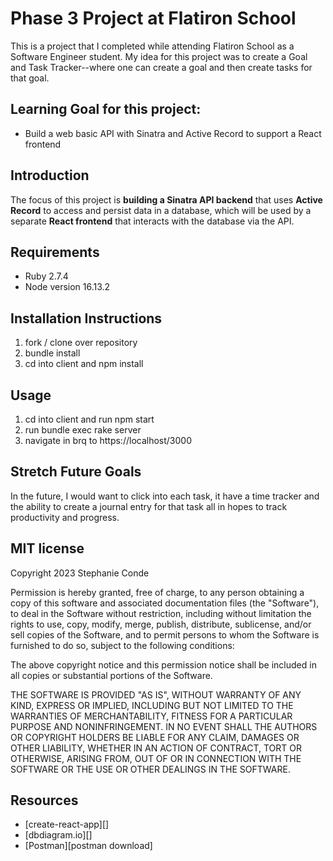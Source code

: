 # Phase 3 Project at Flatiron School

This is a project that I completed while attending Flatiron School as a Software Engineer student. My idea for this project was to create a Goal and Task Tracker--where one can create a goal and then create tasks for that goal. 

## Learning Goal for this project:

- Build a web basic API with Sinatra and Active Record to support a React
  frontend

## Introduction

The focus of this project is **building a Sinatra API backend** that uses
**Active Record** to access and persist data in a database, which will be used
by a separate **React frontend** that interacts with the database via the API.

## Requirements
* Ruby 2.7.4
* Node version 16.13.2


## Installation Instructions
1. fork / clone over repository
2. bundle install
3. cd into client and npm install

## Usage
1. cd into client and run npm start
2. run bundle exec rake server 
3. navigate in brq to https://localhost/3000

## Stretch Future Goals
In the future, I would want to click into each task, it have a time tracker and the ability to create a journal entry for that task all in hopes to track productivity and progress.

## MIT license
Copyright 2023 Stephanie Conde 

Permission is hereby granted, free of charge, to any person obtaining a copy of this software and associated documentation files (the "Software"), to deal in the Software without restriction, including without limitation the rights to use, copy, modify, merge, publish, distribute, sublicense, and/or sell copies of the Software, and to permit persons to whom the Software is furnished to do so, subject to the following conditions:

The above copyright notice and this permission notice shall be included in all copies or substantial portions of the Software.

THE SOFTWARE IS PROVIDED "AS IS", WITHOUT WARRANTY OF ANY KIND, EXPRESS OR IMPLIED, INCLUDING BUT NOT LIMITED TO THE WARRANTIES OF MERCHANTABILITY, FITNESS FOR A PARTICULAR PURPOSE AND NONINFRINGEMENT. IN NO EVENT SHALL THE AUTHORS OR COPYRIGHT HOLDERS BE LIABLE FOR ANY CLAIM, DAMAGES OR OTHER LIABILITY, WHETHER IN AN ACTION OF CONTRACT, TORT OR OTHERWISE, ARISING FROM, OUT OF OR IN CONNECTION WITH THE SOFTWARE OR THE USE OR OTHER DEALINGS IN THE SOFTWARE.



## Resources

- [create-react-app][]
- [dbdiagram.io][]
- [Postman][postman download]

